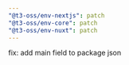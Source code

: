 ```yaml
---
"@t3-oss/env-nextjs": patch
"@t3-oss/env-core": patch
"@t3-oss/env-nuxt": patch
---
```


fix: add main field to package json
